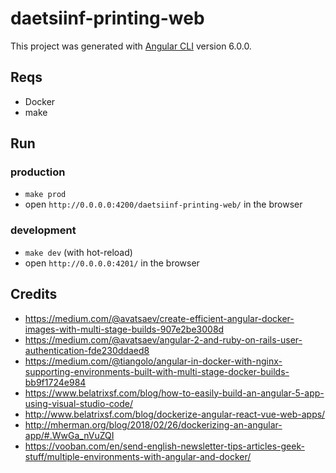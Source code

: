 # daetsiinf-printing-web

This project was generated with [Angular CLI](https://github.com/angular/angular-cli) version 6.0.0.

## Reqs

* Docker
* make

## Run

### production

* `make prod`
* open `http://0.0.0.0:4200/daetsiinf-printing-web/` in the browser

### development

* `make dev` (with hot-reload)
* open `http://0.0.0.0:4201/` in the browser

## Credits

* https://medium.com/@avatsaev/create-efficient-angular-docker-images-with-multi-stage-builds-907e2be3008d
* https://medium.com/@avatsaev/angular-2-and-ruby-on-rails-user-authentication-fde230ddaed8
* https://medium.com/@tiangolo/angular-in-docker-with-nginx-supporting-environments-built-with-multi-stage-docker-builds-bb9f1724e984
* https://www.belatrixsf.com/blog/how-to-easily-build-an-angular-5-app-using-visual-studio-code/
* http://www.belatrixsf.com/blog/dockerize-angular-react-vue-web-apps/
* http://mherman.org/blog/2018/02/26/dockerizing-an-angular-app/#.WwGa_nVuZQI
* https://vooban.com/en/send-english-newsletter-tips-articles-geek-stuff/multiple-environments-with-angular-and-docker/

